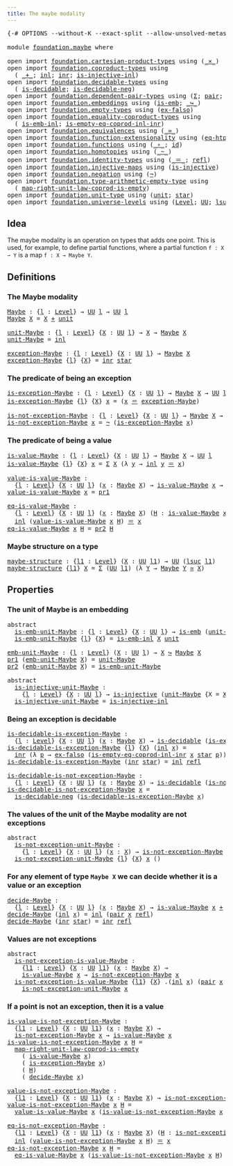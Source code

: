 ```yaml
---
title: The maybe modality
---
```


<pre class="Agda"><a id="44" class="Symbol">{-#</a> <a id="48" class="Keyword">OPTIONS</a> <a id="56" class="Pragma">--without-K</a> <a id="68" class="Pragma">--exact-split</a> <a id="82" class="Pragma">--allow-unsolved-metas</a> <a id="105" class="Symbol">#-}</a>

<a id="110" class="Keyword">module</a> <a id="117" href="foundation.maybe.html" class="Module">foundation.maybe</a> <a id="134" class="Keyword">where</a>

<a id="141" class="Keyword">open</a> <a id="146" class="Keyword">import</a> <a id="153" href="foundation.cartesian-product-types.html" class="Module">foundation.cartesian-product-types</a> <a id="188" class="Keyword">using</a> <a id="194" class="Symbol">(</a><a id="195" href="foundation-core.cartesian-product-types.html#590" class="Function Operator">_×_</a><a id="198" class="Symbol">)</a>
<a id="200" class="Keyword">open</a> <a id="205" class="Keyword">import</a> <a id="212" href="foundation.coproduct-types.html" class="Module">foundation.coproduct-types</a> <a id="239" class="Keyword">using</a>
  <a id="247" class="Symbol">(</a> <a id="249" href="foundation.coproduct-types.html#1182" class="Datatype Operator">_+_</a><a id="252" class="Symbol">;</a> <a id="254" href="foundation.coproduct-types.html#1250" class="InductiveConstructor">inl</a><a id="257" class="Symbol">;</a> <a id="259" href="foundation.coproduct-types.html#1268" class="InductiveConstructor">inr</a><a id="262" class="Symbol">;</a> <a id="264" href="foundation.coproduct-types.html#2376" class="Function">is-injective-inl</a><a id="280" class="Symbol">)</a>
<a id="282" class="Keyword">open</a> <a id="287" class="Keyword">import</a> <a id="294" href="foundation.decidable-types.html" class="Module">foundation.decidable-types</a> <a id="321" class="Keyword">using</a>
  <a id="329" class="Symbol">(</a> <a id="331" href="foundation.decidable-types.html#1915" class="Function">is-decidable</a><a id="343" class="Symbol">;</a> <a id="345" href="foundation.decidable-types.html#4731" class="Function">is-decidable-neg</a><a id="361" class="Symbol">)</a>
<a id="363" class="Keyword">open</a> <a id="368" class="Keyword">import</a> <a id="375" href="foundation.dependent-pair-types.html" class="Module">foundation.dependent-pair-types</a> <a id="407" class="Keyword">using</a> <a id="413" class="Symbol">(</a><a id="414" href="foundation-core.dependent-pair-types.html#515" class="Record">Σ</a><a id="415" class="Symbol">;</a> <a id="417" href="foundation-core.dependent-pair-types.html#588" class="InductiveConstructor">pair</a><a id="421" class="Symbol">;</a> <a id="423" href="foundation-core.dependent-pair-types.html#605" class="Field">pr1</a><a id="426" class="Symbol">;</a> <a id="428" href="foundation-core.dependent-pair-types.html#617" class="Field">pr2</a><a id="431" class="Symbol">)</a>
<a id="433" class="Keyword">open</a> <a id="438" class="Keyword">import</a> <a id="445" href="foundation.embeddings.html" class="Module">foundation.embeddings</a> <a id="467" class="Keyword">using</a> <a id="473" class="Symbol">(</a><a id="474" href="foundation-core.embeddings.html#992" class="Function">is-emb</a><a id="480" class="Symbol">;</a> <a id="482" href="foundation-core.embeddings.html#1074" class="Function Operator">_↪_</a><a id="485" class="Symbol">)</a>
<a id="487" class="Keyword">open</a> <a id="492" class="Keyword">import</a> <a id="499" href="foundation.empty-types.html" class="Module">foundation.empty-types</a> <a id="522" class="Keyword">using</a> <a id="528" class="Symbol">(</a><a id="529" href="foundation-core.empty-types.html#1160" class="Function">ex-falso</a><a id="537" class="Symbol">)</a>
<a id="539" class="Keyword">open</a> <a id="544" class="Keyword">import</a> <a id="551" href="foundation.equality-coproduct-types.html" class="Module">foundation.equality-coproduct-types</a> <a id="587" class="Keyword">using</a>
  <a id="595" class="Symbol">(</a> <a id="597" href="foundation.equality-coproduct-types.html#8367" class="Function">is-emb-inl</a><a id="607" class="Symbol">;</a> <a id="609" href="foundation.equality-coproduct-types.html#5941" class="Function">is-empty-eq-coprod-inl-inr</a><a id="635" class="Symbol">)</a>
<a id="637" class="Keyword">open</a> <a id="642" class="Keyword">import</a> <a id="649" href="foundation.equivalences.html" class="Module">foundation.equivalences</a> <a id="673" class="Keyword">using</a> <a id="679" class="Symbol">(</a><a id="680" href="foundation-core.equivalences.html#1621" class="Function Operator">_≃_</a><a id="683" class="Symbol">)</a>
<a id="685" class="Keyword">open</a> <a id="690" class="Keyword">import</a> <a id="697" href="foundation.function-extensionality.html" class="Module">foundation.function-extensionality</a> <a id="732" class="Keyword">using</a> <a id="738" class="Symbol">(</a><a id="739" href="foundation-core.function-extensionality.html#1463" class="Function">eq-htpy</a><a id="746" class="Symbol">)</a>
<a id="748" class="Keyword">open</a> <a id="753" class="Keyword">import</a> <a id="760" href="foundation.functions.html" class="Module">foundation.functions</a> <a id="781" class="Keyword">using</a> <a id="787" class="Symbol">(</a><a id="788" href="foundation-core.functions.html#420" class="Function Operator">_∘_</a><a id="791" class="Symbol">;</a> <a id="793" href="foundation-core.functions.html#322" class="Function">id</a><a id="795" class="Symbol">)</a>
<a id="797" class="Keyword">open</a> <a id="802" class="Keyword">import</a> <a id="809" href="foundation.homotopies.html" class="Module">foundation.homotopies</a> <a id="831" class="Keyword">using</a> <a id="837" class="Symbol">(</a><a id="838" href="foundation-core.homotopies.html#627" class="Function Operator">_~_</a><a id="841" class="Symbol">)</a>
<a id="843" class="Keyword">open</a> <a id="848" class="Keyword">import</a> <a id="855" href="foundation.identity-types.html" class="Module">foundation.identity-types</a> <a id="881" class="Keyword">using</a> <a id="887" class="Symbol">(</a><a id="888" href="foundation-core.identity-types.html#1865" class="Function Operator">_＝_</a><a id="891" class="Symbol">;</a> <a id="893" href="foundation-core.identity-types.html#1820" class="InductiveConstructor">refl</a><a id="897" class="Symbol">)</a>
<a id="899" class="Keyword">open</a> <a id="904" class="Keyword">import</a> <a id="911" href="foundation.injective-maps.html" class="Module">foundation.injective-maps</a> <a id="937" class="Keyword">using</a> <a id="943" class="Symbol">(</a><a id="944" href="foundation.injective-maps.html#1309" class="Function">is-injective</a><a id="956" class="Symbol">)</a>
<a id="958" class="Keyword">open</a> <a id="963" class="Keyword">import</a> <a id="970" href="foundation.negation.html" class="Module">foundation.negation</a> <a id="990" class="Keyword">using</a> <a id="996" class="Symbol">(</a><a id="997" href="foundation-core.negation.html#465" class="Function">¬</a><a id="998" class="Symbol">)</a>
<a id="1000" class="Keyword">open</a> <a id="1005" class="Keyword">import</a> <a id="1012" href="foundation.type-arithmetic-empty-type.html" class="Module">foundation.type-arithmetic-empty-type</a> <a id="1050" class="Keyword">using</a>
  <a id="1058" class="Symbol">(</a> <a id="1060" href="foundation.type-arithmetic-empty-type.html#7661" class="Function">map-right-unit-law-coprod-is-empty</a><a id="1094" class="Symbol">)</a>
<a id="1096" class="Keyword">open</a> <a id="1101" class="Keyword">import</a> <a id="1108" href="foundation.unit-type.html" class="Module">foundation.unit-type</a> <a id="1129" class="Keyword">using</a> <a id="1135" class="Symbol">(</a><a id="1136" href="foundation.unit-type.html#1084" class="Datatype">unit</a><a id="1140" class="Symbol">;</a> <a id="1142" href="foundation.unit-type.html#1108" class="InductiveConstructor">star</a><a id="1146" class="Symbol">)</a>
<a id="1148" class="Keyword">open</a> <a id="1153" class="Keyword">import</a> <a id="1160" href="foundation.universe-levels.html" class="Module">foundation.universe-levels</a> <a id="1187" class="Keyword">using</a> <a id="1193" class="Symbol">(</a><a id="1194" href="Agda.Primitive.html#597" class="Postulate">Level</a><a id="1199" class="Symbol">;</a> <a id="1201" href="foundation-core.universe-levels.html#235" class="Primitive">UU</a><a id="1203" class="Symbol">;</a> <a id="1205" href="Agda.Primitive.html#780" class="Primitive">lsuc</a><a id="1209" class="Symbol">)</a>
</pre>
## Idea

The maybe modality is an operation on types that adds one point. This is used, for example, to define partial functions, where a partial function `f : X ⇀ Y` is a map `f : X → Maybe Y`.

## Definitions

### The Maybe modality

<pre class="Agda"><a id="Maybe"></a><a id="1460" href="foundation.maybe.html#1460" class="Function">Maybe</a> <a id="1466" class="Symbol">:</a> <a id="1468" class="Symbol">{</a><a id="1469" href="foundation.maybe.html#1469" class="Bound">l</a> <a id="1471" class="Symbol">:</a> <a id="1473" href="Agda.Primitive.html#597" class="Postulate">Level</a><a id="1478" class="Symbol">}</a> <a id="1480" class="Symbol">→</a> <a id="1482" href="foundation-core.universe-levels.html#235" class="Primitive">UU</a> <a id="1485" href="foundation.maybe.html#1469" class="Bound">l</a> <a id="1487" class="Symbol">→</a> <a id="1489" href="foundation-core.universe-levels.html#235" class="Primitive">UU</a> <a id="1492" href="foundation.maybe.html#1469" class="Bound">l</a>
<a id="1494" href="foundation.maybe.html#1460" class="Function">Maybe</a> <a id="1500" href="foundation.maybe.html#1500" class="Bound">X</a> <a id="1502" class="Symbol">=</a> <a id="1504" href="foundation.maybe.html#1500" class="Bound">X</a> <a id="1506" href="foundation.coproduct-types.html#1182" class="Datatype Operator">+</a> <a id="1508" href="foundation.unit-type.html#1084" class="Datatype">unit</a>

<a id="unit-Maybe"></a><a id="1514" href="foundation.maybe.html#1514" class="Function">unit-Maybe</a> <a id="1525" class="Symbol">:</a> <a id="1527" class="Symbol">{</a><a id="1528" href="foundation.maybe.html#1528" class="Bound">l</a> <a id="1530" class="Symbol">:</a> <a id="1532" href="Agda.Primitive.html#597" class="Postulate">Level</a><a id="1537" class="Symbol">}</a> <a id="1539" class="Symbol">{</a><a id="1540" href="foundation.maybe.html#1540" class="Bound">X</a> <a id="1542" class="Symbol">:</a> <a id="1544" href="foundation-core.universe-levels.html#235" class="Primitive">UU</a> <a id="1547" href="foundation.maybe.html#1528" class="Bound">l</a><a id="1548" class="Symbol">}</a> <a id="1550" class="Symbol">→</a> <a id="1552" href="foundation.maybe.html#1540" class="Bound">X</a> <a id="1554" class="Symbol">→</a> <a id="1556" href="foundation.maybe.html#1460" class="Function">Maybe</a> <a id="1562" href="foundation.maybe.html#1540" class="Bound">X</a>
<a id="1564" href="foundation.maybe.html#1514" class="Function">unit-Maybe</a> <a id="1575" class="Symbol">=</a> <a id="1577" href="foundation.coproduct-types.html#1250" class="InductiveConstructor">inl</a>

<a id="exception-Maybe"></a><a id="1582" href="foundation.maybe.html#1582" class="Function">exception-Maybe</a> <a id="1598" class="Symbol">:</a> <a id="1600" class="Symbol">{</a><a id="1601" href="foundation.maybe.html#1601" class="Bound">l</a> <a id="1603" class="Symbol">:</a> <a id="1605" href="Agda.Primitive.html#597" class="Postulate">Level</a><a id="1610" class="Symbol">}</a> <a id="1612" class="Symbol">{</a><a id="1613" href="foundation.maybe.html#1613" class="Bound">X</a> <a id="1615" class="Symbol">:</a> <a id="1617" href="foundation-core.universe-levels.html#235" class="Primitive">UU</a> <a id="1620" href="foundation.maybe.html#1601" class="Bound">l</a><a id="1621" class="Symbol">}</a> <a id="1623" class="Symbol">→</a> <a id="1625" href="foundation.maybe.html#1460" class="Function">Maybe</a> <a id="1631" href="foundation.maybe.html#1613" class="Bound">X</a>
<a id="1633" href="foundation.maybe.html#1582" class="Function">exception-Maybe</a> <a id="1649" class="Symbol">{</a><a id="1650" href="foundation.maybe.html#1650" class="Bound">l</a><a id="1651" class="Symbol">}</a> <a id="1653" class="Symbol">{</a><a id="1654" href="foundation.maybe.html#1654" class="Bound">X</a><a id="1655" class="Symbol">}</a> <a id="1657" class="Symbol">=</a> <a id="1659" href="foundation.coproduct-types.html#1268" class="InductiveConstructor">inr</a> <a id="1663" href="foundation.unit-type.html#1108" class="InductiveConstructor">star</a>
</pre>
### The predicate of being an exception

<pre class="Agda"><a id="is-exception-Maybe"></a><a id="1722" href="foundation.maybe.html#1722" class="Function">is-exception-Maybe</a> <a id="1741" class="Symbol">:</a> <a id="1743" class="Symbol">{</a><a id="1744" href="foundation.maybe.html#1744" class="Bound">l</a> <a id="1746" class="Symbol">:</a> <a id="1748" href="Agda.Primitive.html#597" class="Postulate">Level</a><a id="1753" class="Symbol">}</a> <a id="1755" class="Symbol">{</a><a id="1756" href="foundation.maybe.html#1756" class="Bound">X</a> <a id="1758" class="Symbol">:</a> <a id="1760" href="foundation-core.universe-levels.html#235" class="Primitive">UU</a> <a id="1763" href="foundation.maybe.html#1744" class="Bound">l</a><a id="1764" class="Symbol">}</a> <a id="1766" class="Symbol">→</a> <a id="1768" href="foundation.maybe.html#1460" class="Function">Maybe</a> <a id="1774" href="foundation.maybe.html#1756" class="Bound">X</a> <a id="1776" class="Symbol">→</a> <a id="1778" href="foundation-core.universe-levels.html#235" class="Primitive">UU</a> <a id="1781" href="foundation.maybe.html#1744" class="Bound">l</a>
<a id="1783" href="foundation.maybe.html#1722" class="Function">is-exception-Maybe</a> <a id="1802" class="Symbol">{</a><a id="1803" href="foundation.maybe.html#1803" class="Bound">l</a><a id="1804" class="Symbol">}</a> <a id="1806" class="Symbol">{</a><a id="1807" href="foundation.maybe.html#1807" class="Bound">X</a><a id="1808" class="Symbol">}</a> <a id="1810" href="foundation.maybe.html#1810" class="Bound">x</a> <a id="1812" class="Symbol">=</a> <a id="1814" class="Symbol">(</a><a id="1815" href="foundation.maybe.html#1810" class="Bound">x</a> <a id="1817" href="foundation-core.identity-types.html#1865" class="Function Operator">＝</a> <a id="1819" href="foundation.maybe.html#1582" class="Function">exception-Maybe</a><a id="1834" class="Symbol">)</a>

<a id="is-not-exception-Maybe"></a><a id="1837" href="foundation.maybe.html#1837" class="Function">is-not-exception-Maybe</a> <a id="1860" class="Symbol">:</a> <a id="1862" class="Symbol">{</a><a id="1863" href="foundation.maybe.html#1863" class="Bound">l</a> <a id="1865" class="Symbol">:</a> <a id="1867" href="Agda.Primitive.html#597" class="Postulate">Level</a><a id="1872" class="Symbol">}</a> <a id="1874" class="Symbol">{</a><a id="1875" href="foundation.maybe.html#1875" class="Bound">X</a> <a id="1877" class="Symbol">:</a> <a id="1879" href="foundation-core.universe-levels.html#235" class="Primitive">UU</a> <a id="1882" href="foundation.maybe.html#1863" class="Bound">l</a><a id="1883" class="Symbol">}</a> <a id="1885" class="Symbol">→</a> <a id="1887" href="foundation.maybe.html#1460" class="Function">Maybe</a> <a id="1893" href="foundation.maybe.html#1875" class="Bound">X</a> <a id="1895" class="Symbol">→</a> <a id="1897" href="foundation-core.universe-levels.html#235" class="Primitive">UU</a> <a id="1900" href="foundation.maybe.html#1863" class="Bound">l</a>
<a id="1902" href="foundation.maybe.html#1837" class="Function">is-not-exception-Maybe</a> <a id="1925" href="foundation.maybe.html#1925" class="Bound">x</a> <a id="1927" class="Symbol">=</a> <a id="1929" href="foundation-core.negation.html#465" class="Function">¬</a> <a id="1931" class="Symbol">(</a><a id="1932" href="foundation.maybe.html#1722" class="Function">is-exception-Maybe</a> <a id="1951" href="foundation.maybe.html#1925" class="Bound">x</a><a id="1952" class="Symbol">)</a>
</pre>
### The predicate of being a value

<pre class="Agda"><a id="is-value-Maybe"></a><a id="2003" href="foundation.maybe.html#2003" class="Function">is-value-Maybe</a> <a id="2018" class="Symbol">:</a> <a id="2020" class="Symbol">{</a><a id="2021" href="foundation.maybe.html#2021" class="Bound">l</a> <a id="2023" class="Symbol">:</a> <a id="2025" href="Agda.Primitive.html#597" class="Postulate">Level</a><a id="2030" class="Symbol">}</a> <a id="2032" class="Symbol">{</a><a id="2033" href="foundation.maybe.html#2033" class="Bound">X</a> <a id="2035" class="Symbol">:</a> <a id="2037" href="foundation-core.universe-levels.html#235" class="Primitive">UU</a> <a id="2040" href="foundation.maybe.html#2021" class="Bound">l</a><a id="2041" class="Symbol">}</a> <a id="2043" class="Symbol">→</a> <a id="2045" href="foundation.maybe.html#1460" class="Function">Maybe</a> <a id="2051" href="foundation.maybe.html#2033" class="Bound">X</a> <a id="2053" class="Symbol">→</a> <a id="2055" href="foundation-core.universe-levels.html#235" class="Primitive">UU</a> <a id="2058" href="foundation.maybe.html#2021" class="Bound">l</a>
<a id="2060" href="foundation.maybe.html#2003" class="Function">is-value-Maybe</a> <a id="2075" class="Symbol">{</a><a id="2076" href="foundation.maybe.html#2076" class="Bound">l</a><a id="2077" class="Symbol">}</a> <a id="2079" class="Symbol">{</a><a id="2080" href="foundation.maybe.html#2080" class="Bound">X</a><a id="2081" class="Symbol">}</a> <a id="2083" href="foundation.maybe.html#2083" class="Bound">x</a> <a id="2085" class="Symbol">=</a> <a id="2087" href="foundation-core.dependent-pair-types.html#515" class="Record">Σ</a> <a id="2089" href="foundation.maybe.html#2080" class="Bound">X</a> <a id="2091" class="Symbol">(λ</a> <a id="2094" href="foundation.maybe.html#2094" class="Bound">y</a> <a id="2096" class="Symbol">→</a> <a id="2098" href="foundation.coproduct-types.html#1250" class="InductiveConstructor">inl</a> <a id="2102" href="foundation.maybe.html#2094" class="Bound">y</a> <a id="2104" href="foundation-core.identity-types.html#1865" class="Function Operator">＝</a> <a id="2106" href="foundation.maybe.html#2083" class="Bound">x</a><a id="2107" class="Symbol">)</a>

<a id="value-is-value-Maybe"></a><a id="2110" href="foundation.maybe.html#2110" class="Function">value-is-value-Maybe</a> <a id="2131" class="Symbol">:</a>
  <a id="2135" class="Symbol">{</a><a id="2136" href="foundation.maybe.html#2136" class="Bound">l</a> <a id="2138" class="Symbol">:</a> <a id="2140" href="Agda.Primitive.html#597" class="Postulate">Level</a><a id="2145" class="Symbol">}</a> <a id="2147" class="Symbol">{</a><a id="2148" href="foundation.maybe.html#2148" class="Bound">X</a> <a id="2150" class="Symbol">:</a> <a id="2152" href="foundation-core.universe-levels.html#235" class="Primitive">UU</a> <a id="2155" href="foundation.maybe.html#2136" class="Bound">l</a><a id="2156" class="Symbol">}</a> <a id="2158" class="Symbol">(</a><a id="2159" href="foundation.maybe.html#2159" class="Bound">x</a> <a id="2161" class="Symbol">:</a> <a id="2163" href="foundation.maybe.html#1460" class="Function">Maybe</a> <a id="2169" href="foundation.maybe.html#2148" class="Bound">X</a><a id="2170" class="Symbol">)</a> <a id="2172" class="Symbol">→</a> <a id="2174" href="foundation.maybe.html#2003" class="Function">is-value-Maybe</a> <a id="2189" href="foundation.maybe.html#2159" class="Bound">x</a> <a id="2191" class="Symbol">→</a> <a id="2193" href="foundation.maybe.html#2148" class="Bound">X</a>
<a id="2195" href="foundation.maybe.html#2110" class="Function">value-is-value-Maybe</a> <a id="2216" href="foundation.maybe.html#2216" class="Bound">x</a> <a id="2218" class="Symbol">=</a> <a id="2220" href="foundation-core.dependent-pair-types.html#605" class="Field">pr1</a>

<a id="eq-is-value-Maybe"></a><a id="2225" href="foundation.maybe.html#2225" class="Function">eq-is-value-Maybe</a> <a id="2243" class="Symbol">:</a>
  <a id="2247" class="Symbol">{</a><a id="2248" href="foundation.maybe.html#2248" class="Bound">l</a> <a id="2250" class="Symbol">:</a> <a id="2252" href="Agda.Primitive.html#597" class="Postulate">Level</a><a id="2257" class="Symbol">}</a> <a id="2259" class="Symbol">{</a><a id="2260" href="foundation.maybe.html#2260" class="Bound">X</a> <a id="2262" class="Symbol">:</a> <a id="2264" href="foundation-core.universe-levels.html#235" class="Primitive">UU</a> <a id="2267" href="foundation.maybe.html#2248" class="Bound">l</a><a id="2268" class="Symbol">}</a> <a id="2270" class="Symbol">(</a><a id="2271" href="foundation.maybe.html#2271" class="Bound">x</a> <a id="2273" class="Symbol">:</a> <a id="2275" href="foundation.maybe.html#1460" class="Function">Maybe</a> <a id="2281" href="foundation.maybe.html#2260" class="Bound">X</a><a id="2282" class="Symbol">)</a> <a id="2284" class="Symbol">(</a><a id="2285" href="foundation.maybe.html#2285" class="Bound">H</a> <a id="2287" class="Symbol">:</a> <a id="2289" href="foundation.maybe.html#2003" class="Function">is-value-Maybe</a> <a id="2304" href="foundation.maybe.html#2271" class="Bound">x</a><a id="2305" class="Symbol">)</a> <a id="2307" class="Symbol">→</a>
  <a id="2311" href="foundation.coproduct-types.html#1250" class="InductiveConstructor">inl</a> <a id="2315" class="Symbol">(</a><a id="2316" href="foundation.maybe.html#2110" class="Function">value-is-value-Maybe</a> <a id="2337" href="foundation.maybe.html#2271" class="Bound">x</a> <a id="2339" href="foundation.maybe.html#2285" class="Bound">H</a><a id="2340" class="Symbol">)</a> <a id="2342" href="foundation-core.identity-types.html#1865" class="Function Operator">＝</a> <a id="2344" href="foundation.maybe.html#2271" class="Bound">x</a>
<a id="2346" href="foundation.maybe.html#2225" class="Function">eq-is-value-Maybe</a> <a id="2364" href="foundation.maybe.html#2364" class="Bound">x</a> <a id="2366" href="foundation.maybe.html#2366" class="Bound">H</a> <a id="2368" class="Symbol">=</a> <a id="2370" href="foundation-core.dependent-pair-types.html#617" class="Field">pr2</a> <a id="2374" href="foundation.maybe.html#2366" class="Bound">H</a>
</pre>
### Maybe structure on a type

<pre class="Agda"><a id="maybe-structure"></a><a id="2420" href="foundation.maybe.html#2420" class="Function">maybe-structure</a> <a id="2436" class="Symbol">:</a> <a id="2438" class="Symbol">{</a><a id="2439" href="foundation.maybe.html#2439" class="Bound">l1</a> <a id="2442" class="Symbol">:</a> <a id="2444" href="Agda.Primitive.html#597" class="Postulate">Level</a><a id="2449" class="Symbol">}</a> <a id="2451" class="Symbol">(</a><a id="2452" href="foundation.maybe.html#2452" class="Bound">X</a> <a id="2454" class="Symbol">:</a> <a id="2456" href="foundation-core.universe-levels.html#235" class="Primitive">UU</a> <a id="2459" href="foundation.maybe.html#2439" class="Bound">l1</a><a id="2461" class="Symbol">)</a> <a id="2463" class="Symbol">→</a> <a id="2465" href="foundation-core.universe-levels.html#235" class="Primitive">UU</a> <a id="2468" class="Symbol">(</a><a id="2469" href="Agda.Primitive.html#780" class="Primitive">lsuc</a> <a id="2474" href="foundation.maybe.html#2439" class="Bound">l1</a><a id="2476" class="Symbol">)</a>
<a id="2478" href="foundation.maybe.html#2420" class="Function">maybe-structure</a> <a id="2494" class="Symbol">{</a><a id="2495" href="foundation.maybe.html#2495" class="Bound">l1</a><a id="2497" class="Symbol">}</a> <a id="2499" href="foundation.maybe.html#2499" class="Bound">X</a> <a id="2501" class="Symbol">=</a> <a id="2503" href="foundation-core.dependent-pair-types.html#515" class="Record">Σ</a> <a id="2505" class="Symbol">(</a><a id="2506" href="foundation-core.universe-levels.html#235" class="Primitive">UU</a> <a id="2509" href="foundation.maybe.html#2495" class="Bound">l1</a><a id="2511" class="Symbol">)</a> <a id="2513" class="Symbol">(λ</a> <a id="2516" href="foundation.maybe.html#2516" class="Bound">Y</a> <a id="2518" class="Symbol">→</a> <a id="2520" href="foundation.maybe.html#1460" class="Function">Maybe</a> <a id="2526" href="foundation.maybe.html#2516" class="Bound">Y</a> <a id="2528" href="foundation-core.equivalences.html#1621" class="Function Operator">≃</a> <a id="2530" href="foundation.maybe.html#2499" class="Bound">X</a><a id="2531" class="Symbol">)</a>
</pre>
## Properties

### The unit of Maybe is an embedding

<pre class="Agda"><a id="2600" class="Keyword">abstract</a>
  <a id="is-emb-unit-Maybe"></a><a id="2611" href="foundation.maybe.html#2611" class="Function">is-emb-unit-Maybe</a> <a id="2629" class="Symbol">:</a> <a id="2631" class="Symbol">{</a><a id="2632" href="foundation.maybe.html#2632" class="Bound">l</a> <a id="2634" class="Symbol">:</a> <a id="2636" href="Agda.Primitive.html#597" class="Postulate">Level</a><a id="2641" class="Symbol">}</a> <a id="2643" class="Symbol">{</a><a id="2644" href="foundation.maybe.html#2644" class="Bound">X</a> <a id="2646" class="Symbol">:</a> <a id="2648" href="foundation-core.universe-levels.html#235" class="Primitive">UU</a> <a id="2651" href="foundation.maybe.html#2632" class="Bound">l</a><a id="2652" class="Symbol">}</a> <a id="2654" class="Symbol">→</a> <a id="2656" href="foundation-core.embeddings.html#992" class="Function">is-emb</a> <a id="2663" class="Symbol">(</a><a id="2664" href="foundation.maybe.html#1514" class="Function">unit-Maybe</a> <a id="2675" class="Symbol">{</a><a id="2676" class="Argument">X</a> <a id="2678" class="Symbol">=</a> <a id="2680" href="foundation.maybe.html#2644" class="Bound">X</a><a id="2681" class="Symbol">})</a>
  <a id="2686" href="foundation.maybe.html#2611" class="Function">is-emb-unit-Maybe</a> <a id="2704" class="Symbol">{</a><a id="2705" href="foundation.maybe.html#2705" class="Bound">l</a><a id="2706" class="Symbol">}</a> <a id="2708" class="Symbol">{</a><a id="2709" href="foundation.maybe.html#2709" class="Bound">X</a><a id="2710" class="Symbol">}</a> <a id="2712" class="Symbol">=</a> <a id="2714" href="foundation.equality-coproduct-types.html#8367" class="Function">is-emb-inl</a> <a id="2725" href="foundation.maybe.html#2709" class="Bound">X</a> <a id="2727" href="foundation.unit-type.html#1084" class="Datatype">unit</a>

<a id="emb-unit-Maybe"></a><a id="2733" href="foundation.maybe.html#2733" class="Function">emb-unit-Maybe</a> <a id="2748" class="Symbol">:</a> <a id="2750" class="Symbol">{</a><a id="2751" href="foundation.maybe.html#2751" class="Bound">l</a> <a id="2753" class="Symbol">:</a> <a id="2755" href="Agda.Primitive.html#597" class="Postulate">Level</a><a id="2760" class="Symbol">}</a> <a id="2762" class="Symbol">(</a><a id="2763" href="foundation.maybe.html#2763" class="Bound">X</a> <a id="2765" class="Symbol">:</a> <a id="2767" href="foundation-core.universe-levels.html#235" class="Primitive">UU</a> <a id="2770" href="foundation.maybe.html#2751" class="Bound">l</a><a id="2771" class="Symbol">)</a> <a id="2773" class="Symbol">→</a> <a id="2775" href="foundation.maybe.html#2763" class="Bound">X</a> <a id="2777" href="foundation-core.embeddings.html#1074" class="Function Operator">↪</a> <a id="2779" href="foundation.maybe.html#1460" class="Function">Maybe</a> <a id="2785" href="foundation.maybe.html#2763" class="Bound">X</a>
<a id="2787" href="foundation-core.dependent-pair-types.html#605" class="Field">pr1</a> <a id="2791" class="Symbol">(</a><a id="2792" href="foundation.maybe.html#2733" class="Function">emb-unit-Maybe</a> <a id="2807" href="foundation.maybe.html#2807" class="Bound">X</a><a id="2808" class="Symbol">)</a> <a id="2810" class="Symbol">=</a> <a id="2812" href="foundation.maybe.html#1514" class="Function">unit-Maybe</a>
<a id="2823" href="foundation-core.dependent-pair-types.html#617" class="Field">pr2</a> <a id="2827" class="Symbol">(</a><a id="2828" href="foundation.maybe.html#2733" class="Function">emb-unit-Maybe</a> <a id="2843" href="foundation.maybe.html#2843" class="Bound">X</a><a id="2844" class="Symbol">)</a> <a id="2846" class="Symbol">=</a> <a id="2848" href="foundation.maybe.html#2611" class="Function">is-emb-unit-Maybe</a>

<a id="2867" class="Keyword">abstract</a>
  <a id="is-injective-unit-Maybe"></a><a id="2878" href="foundation.maybe.html#2878" class="Function">is-injective-unit-Maybe</a> <a id="2902" class="Symbol">:</a>
    <a id="2908" class="Symbol">{</a><a id="2909" href="foundation.maybe.html#2909" class="Bound">l</a> <a id="2911" class="Symbol">:</a> <a id="2913" href="Agda.Primitive.html#597" class="Postulate">Level</a><a id="2918" class="Symbol">}</a> <a id="2920" class="Symbol">{</a><a id="2921" href="foundation.maybe.html#2921" class="Bound">X</a> <a id="2923" class="Symbol">:</a> <a id="2925" href="foundation-core.universe-levels.html#235" class="Primitive">UU</a> <a id="2928" href="foundation.maybe.html#2909" class="Bound">l</a><a id="2929" class="Symbol">}</a> <a id="2931" class="Symbol">→</a> <a id="2933" href="foundation.injective-maps.html#1309" class="Function">is-injective</a> <a id="2946" class="Symbol">(</a><a id="2947" href="foundation.maybe.html#1514" class="Function">unit-Maybe</a> <a id="2958" class="Symbol">{</a><a id="2959" class="Argument">X</a> <a id="2961" class="Symbol">=</a> <a id="2963" href="foundation.maybe.html#2921" class="Bound">X</a><a id="2964" class="Symbol">})</a>
  <a id="2969" href="foundation.maybe.html#2878" class="Function">is-injective-unit-Maybe</a> <a id="2993" class="Symbol">=</a> <a id="2995" href="foundation.coproduct-types.html#2376" class="Function">is-injective-inl</a>
</pre>
### Being an exception is decidable

<pre class="Agda"><a id="is-decidable-is-exception-Maybe"></a><a id="3062" href="foundation.maybe.html#3062" class="Function">is-decidable-is-exception-Maybe</a> <a id="3094" class="Symbol">:</a>
  <a id="3098" class="Symbol">{</a><a id="3099" href="foundation.maybe.html#3099" class="Bound">l</a> <a id="3101" class="Symbol">:</a> <a id="3103" href="Agda.Primitive.html#597" class="Postulate">Level</a><a id="3108" class="Symbol">}</a> <a id="3110" class="Symbol">{</a><a id="3111" href="foundation.maybe.html#3111" class="Bound">X</a> <a id="3113" class="Symbol">:</a> <a id="3115" href="foundation-core.universe-levels.html#235" class="Primitive">UU</a> <a id="3118" href="foundation.maybe.html#3099" class="Bound">l</a><a id="3119" class="Symbol">}</a> <a id="3121" class="Symbol">(</a><a id="3122" href="foundation.maybe.html#3122" class="Bound">x</a> <a id="3124" class="Symbol">:</a> <a id="3126" href="foundation.maybe.html#1460" class="Function">Maybe</a> <a id="3132" href="foundation.maybe.html#3111" class="Bound">X</a><a id="3133" class="Symbol">)</a> <a id="3135" class="Symbol">→</a> <a id="3137" href="foundation.decidable-types.html#1915" class="Function">is-decidable</a> <a id="3150" class="Symbol">(</a><a id="3151" href="foundation.maybe.html#1722" class="Function">is-exception-Maybe</a> <a id="3170" href="foundation.maybe.html#3122" class="Bound">x</a><a id="3171" class="Symbol">)</a>
<a id="3173" href="foundation.maybe.html#3062" class="Function">is-decidable-is-exception-Maybe</a> <a id="3205" class="Symbol">{</a><a id="3206" href="foundation.maybe.html#3206" class="Bound">l</a><a id="3207" class="Symbol">}</a> <a id="3209" class="Symbol">{</a><a id="3210" href="foundation.maybe.html#3210" class="Bound">X</a><a id="3211" class="Symbol">}</a> <a id="3213" class="Symbol">(</a><a id="3214" href="foundation.coproduct-types.html#1250" class="InductiveConstructor">inl</a> <a id="3218" href="foundation.maybe.html#3218" class="Bound">x</a><a id="3219" class="Symbol">)</a> <a id="3221" class="Symbol">=</a>
  <a id="3225" href="foundation.coproduct-types.html#1268" class="InductiveConstructor">inr</a> <a id="3229" class="Symbol">(λ</a> <a id="3232" href="foundation.maybe.html#3232" class="Bound">p</a> <a id="3234" class="Symbol">→</a> <a id="3236" href="foundation-core.empty-types.html#1160" class="Function">ex-falso</a> <a id="3245" class="Symbol">(</a><a id="3246" href="foundation.equality-coproduct-types.html#5941" class="Function">is-empty-eq-coprod-inl-inr</a> <a id="3273" href="foundation.maybe.html#3218" class="Bound">x</a> <a id="3275" href="foundation.unit-type.html#1108" class="InductiveConstructor">star</a> <a id="3280" href="foundation.maybe.html#3232" class="Bound">p</a><a id="3281" class="Symbol">))</a>
<a id="3284" href="foundation.maybe.html#3062" class="Function">is-decidable-is-exception-Maybe</a> <a id="3316" class="Symbol">(</a><a id="3317" href="foundation.coproduct-types.html#1268" class="InductiveConstructor">inr</a> <a id="3321" href="foundation.unit-type.html#1108" class="InductiveConstructor">star</a><a id="3325" class="Symbol">)</a> <a id="3327" class="Symbol">=</a> <a id="3329" href="foundation.coproduct-types.html#1250" class="InductiveConstructor">inl</a> <a id="3333" href="foundation-core.identity-types.html#1820" class="InductiveConstructor">refl</a>

<a id="is-decidable-is-not-exception-Maybe"></a><a id="3339" href="foundation.maybe.html#3339" class="Function">is-decidable-is-not-exception-Maybe</a> <a id="3375" class="Symbol">:</a>
  <a id="3379" class="Symbol">{</a><a id="3380" href="foundation.maybe.html#3380" class="Bound">l</a> <a id="3382" class="Symbol">:</a> <a id="3384" href="Agda.Primitive.html#597" class="Postulate">Level</a><a id="3389" class="Symbol">}</a> <a id="3391" class="Symbol">{</a><a id="3392" href="foundation.maybe.html#3392" class="Bound">X</a> <a id="3394" class="Symbol">:</a> <a id="3396" href="foundation-core.universe-levels.html#235" class="Primitive">UU</a> <a id="3399" href="foundation.maybe.html#3380" class="Bound">l</a><a id="3400" class="Symbol">}</a> <a id="3402" class="Symbol">(</a><a id="3403" href="foundation.maybe.html#3403" class="Bound">x</a> <a id="3405" class="Symbol">:</a> <a id="3407" href="foundation.maybe.html#1460" class="Function">Maybe</a> <a id="3413" href="foundation.maybe.html#3392" class="Bound">X</a><a id="3414" class="Symbol">)</a> <a id="3416" class="Symbol">→</a> <a id="3418" href="foundation.decidable-types.html#1915" class="Function">is-decidable</a> <a id="3431" class="Symbol">(</a><a id="3432" href="foundation.maybe.html#1837" class="Function">is-not-exception-Maybe</a> <a id="3455" href="foundation.maybe.html#3403" class="Bound">x</a><a id="3456" class="Symbol">)</a>
<a id="3458" href="foundation.maybe.html#3339" class="Function">is-decidable-is-not-exception-Maybe</a> <a id="3494" href="foundation.maybe.html#3494" class="Bound">x</a> <a id="3496" class="Symbol">=</a>
  <a id="3500" href="foundation.decidable-types.html#4731" class="Function">is-decidable-neg</a> <a id="3517" class="Symbol">(</a><a id="3518" href="foundation.maybe.html#3062" class="Function">is-decidable-is-exception-Maybe</a> <a id="3550" href="foundation.maybe.html#3494" class="Bound">x</a><a id="3551" class="Symbol">)</a>
</pre>
### The values of the unit of the Maybe modality are not exceptions

<pre class="Agda"><a id="3635" class="Keyword">abstract</a>
  <a id="is-not-exception-unit-Maybe"></a><a id="3646" href="foundation.maybe.html#3646" class="Function">is-not-exception-unit-Maybe</a> <a id="3674" class="Symbol">:</a>
    <a id="3680" class="Symbol">{</a><a id="3681" href="foundation.maybe.html#3681" class="Bound">l</a> <a id="3683" class="Symbol">:</a> <a id="3685" href="Agda.Primitive.html#597" class="Postulate">Level</a><a id="3690" class="Symbol">}</a> <a id="3692" class="Symbol">{</a><a id="3693" href="foundation.maybe.html#3693" class="Bound">X</a> <a id="3695" class="Symbol">:</a> <a id="3697" href="foundation-core.universe-levels.html#235" class="Primitive">UU</a> <a id="3700" href="foundation.maybe.html#3681" class="Bound">l</a><a id="3701" class="Symbol">}</a> <a id="3703" class="Symbol">(</a><a id="3704" href="foundation.maybe.html#3704" class="Bound">x</a> <a id="3706" class="Symbol">:</a> <a id="3708" href="foundation.maybe.html#3693" class="Bound">X</a><a id="3709" class="Symbol">)</a> <a id="3711" class="Symbol">→</a> <a id="3713" href="foundation.maybe.html#1837" class="Function">is-not-exception-Maybe</a> <a id="3736" class="Symbol">(</a><a id="3737" href="foundation.maybe.html#1514" class="Function">unit-Maybe</a> <a id="3748" href="foundation.maybe.html#3704" class="Bound">x</a><a id="3749" class="Symbol">)</a>
  <a id="3753" href="foundation.maybe.html#3646" class="Function">is-not-exception-unit-Maybe</a> <a id="3781" class="Symbol">{</a><a id="3782" href="foundation.maybe.html#3782" class="Bound">l</a><a id="3783" class="Symbol">}</a> <a id="3785" class="Symbol">{</a><a id="3786" href="foundation.maybe.html#3786" class="Bound">X</a><a id="3787" class="Symbol">}</a> <a id="3789" href="foundation.maybe.html#3789" class="Bound">x</a> <a id="3791" class="Symbol">()</a>
</pre>
### For any element of type `Maybe X` we can decide whether it is a value or an exception

<pre class="Agda"><a id="decide-Maybe"></a><a id="3898" href="foundation.maybe.html#3898" class="Function">decide-Maybe</a> <a id="3911" class="Symbol">:</a>
  <a id="3915" class="Symbol">{</a><a id="3916" href="foundation.maybe.html#3916" class="Bound">l</a> <a id="3918" class="Symbol">:</a> <a id="3920" href="Agda.Primitive.html#597" class="Postulate">Level</a><a id="3925" class="Symbol">}</a> <a id="3927" class="Symbol">{</a><a id="3928" href="foundation.maybe.html#3928" class="Bound">X</a> <a id="3930" class="Symbol">:</a> <a id="3932" href="foundation-core.universe-levels.html#235" class="Primitive">UU</a> <a id="3935" href="foundation.maybe.html#3916" class="Bound">l</a><a id="3936" class="Symbol">}</a> <a id="3938" class="Symbol">(</a><a id="3939" href="foundation.maybe.html#3939" class="Bound">x</a> <a id="3941" class="Symbol">:</a> <a id="3943" href="foundation.maybe.html#1460" class="Function">Maybe</a> <a id="3949" href="foundation.maybe.html#3928" class="Bound">X</a><a id="3950" class="Symbol">)</a> <a id="3952" class="Symbol">→</a> <a id="3954" href="foundation.maybe.html#2003" class="Function">is-value-Maybe</a> <a id="3969" href="foundation.maybe.html#3939" class="Bound">x</a> <a id="3971" href="foundation.coproduct-types.html#1182" class="Datatype Operator">+</a> <a id="3973" href="foundation.maybe.html#1722" class="Function">is-exception-Maybe</a> <a id="3992" href="foundation.maybe.html#3939" class="Bound">x</a>
<a id="3994" href="foundation.maybe.html#3898" class="Function">decide-Maybe</a> <a id="4007" class="Symbol">(</a><a id="4008" href="foundation.coproduct-types.html#1250" class="InductiveConstructor">inl</a> <a id="4012" href="foundation.maybe.html#4012" class="Bound">x</a><a id="4013" class="Symbol">)</a> <a id="4015" class="Symbol">=</a> <a id="4017" href="foundation.coproduct-types.html#1250" class="InductiveConstructor">inl</a> <a id="4021" class="Symbol">(</a><a id="4022" href="foundation-core.dependent-pair-types.html#588" class="InductiveConstructor">pair</a> <a id="4027" href="foundation.maybe.html#4012" class="Bound">x</a> <a id="4029" href="foundation-core.identity-types.html#1820" class="InductiveConstructor">refl</a><a id="4033" class="Symbol">)</a>
<a id="4035" href="foundation.maybe.html#3898" class="Function">decide-Maybe</a> <a id="4048" class="Symbol">(</a><a id="4049" href="foundation.coproduct-types.html#1268" class="InductiveConstructor">inr</a> <a id="4053" href="foundation.unit-type.html#1108" class="InductiveConstructor">star</a><a id="4057" class="Symbol">)</a> <a id="4059" class="Symbol">=</a> <a id="4061" href="foundation.coproduct-types.html#1268" class="InductiveConstructor">inr</a> <a id="4065" href="foundation-core.identity-types.html#1820" class="InductiveConstructor">refl</a>
</pre>
### Values are not exceptions

<pre class="Agda"><a id="4114" class="Keyword">abstract</a>
  <a id="is-not-exception-is-value-Maybe"></a><a id="4125" href="foundation.maybe.html#4125" class="Function">is-not-exception-is-value-Maybe</a> <a id="4157" class="Symbol">:</a>
    <a id="4163" class="Symbol">{</a><a id="4164" href="foundation.maybe.html#4164" class="Bound">l1</a> <a id="4167" class="Symbol">:</a> <a id="4169" href="Agda.Primitive.html#597" class="Postulate">Level</a><a id="4174" class="Symbol">}</a> <a id="4176" class="Symbol">{</a><a id="4177" href="foundation.maybe.html#4177" class="Bound">X</a> <a id="4179" class="Symbol">:</a> <a id="4181" href="foundation-core.universe-levels.html#235" class="Primitive">UU</a> <a id="4184" href="foundation.maybe.html#4164" class="Bound">l1</a><a id="4186" class="Symbol">}</a> <a id="4188" class="Symbol">(</a><a id="4189" href="foundation.maybe.html#4189" class="Bound">x</a> <a id="4191" class="Symbol">:</a> <a id="4193" href="foundation.maybe.html#1460" class="Function">Maybe</a> <a id="4199" href="foundation.maybe.html#4177" class="Bound">X</a><a id="4200" class="Symbol">)</a> <a id="4202" class="Symbol">→</a>
    <a id="4208" href="foundation.maybe.html#2003" class="Function">is-value-Maybe</a> <a id="4223" href="foundation.maybe.html#4189" class="Bound">x</a> <a id="4225" class="Symbol">→</a> <a id="4227" href="foundation.maybe.html#1837" class="Function">is-not-exception-Maybe</a> <a id="4250" href="foundation.maybe.html#4189" class="Bound">x</a>
  <a id="4254" href="foundation.maybe.html#4125" class="Function">is-not-exception-is-value-Maybe</a> <a id="4286" class="Symbol">{</a><a id="4287" href="foundation.maybe.html#4287" class="Bound">l1</a><a id="4289" class="Symbol">}</a> <a id="4291" class="Symbol">{</a><a id="4292" href="foundation.maybe.html#4292" class="Bound">X</a><a id="4293" class="Symbol">}</a> <a id="4295" class="DottedPattern Symbol">.(</a><a id="4297" href="foundation.coproduct-types.html#1250" class="DottedPattern InductiveConstructor">inl</a> <a id="4301" href="foundation.maybe.html#4310" class="DottedPattern Bound">x</a><a id="4302" class="DottedPattern Symbol">)</a> <a id="4304" class="Symbol">(</a><a id="4305" href="foundation-core.dependent-pair-types.html#588" class="InductiveConstructor">pair</a> <a id="4310" href="foundation.maybe.html#4310" class="Bound">x</a> <a id="4312" href="foundation-core.identity-types.html#1820" class="InductiveConstructor">refl</a><a id="4316" class="Symbol">)</a> <a id="4318" class="Symbol">=</a>
    <a id="4324" href="foundation.maybe.html#3646" class="Function">is-not-exception-unit-Maybe</a> <a id="4352" href="foundation.maybe.html#4310" class="Bound">x</a>
</pre>
### If a point is not an exception, then it is a value

<pre class="Agda"><a id="is-value-is-not-exception-Maybe"></a><a id="4423" href="foundation.maybe.html#4423" class="Function">is-value-is-not-exception-Maybe</a> <a id="4455" class="Symbol">:</a>
  <a id="4459" class="Symbol">{</a><a id="4460" href="foundation.maybe.html#4460" class="Bound">l1</a> <a id="4463" class="Symbol">:</a> <a id="4465" href="Agda.Primitive.html#597" class="Postulate">Level</a><a id="4470" class="Symbol">}</a> <a id="4472" class="Symbol">{</a><a id="4473" href="foundation.maybe.html#4473" class="Bound">X</a> <a id="4475" class="Symbol">:</a> <a id="4477" href="foundation-core.universe-levels.html#235" class="Primitive">UU</a> <a id="4480" href="foundation.maybe.html#4460" class="Bound">l1</a><a id="4482" class="Symbol">}</a> <a id="4484" class="Symbol">(</a><a id="4485" href="foundation.maybe.html#4485" class="Bound">x</a> <a id="4487" class="Symbol">:</a> <a id="4489" href="foundation.maybe.html#1460" class="Function">Maybe</a> <a id="4495" href="foundation.maybe.html#4473" class="Bound">X</a><a id="4496" class="Symbol">)</a> <a id="4498" class="Symbol">→</a>
  <a id="4502" href="foundation.maybe.html#1837" class="Function">is-not-exception-Maybe</a> <a id="4525" href="foundation.maybe.html#4485" class="Bound">x</a> <a id="4527" class="Symbol">→</a> <a id="4529" href="foundation.maybe.html#2003" class="Function">is-value-Maybe</a> <a id="4544" href="foundation.maybe.html#4485" class="Bound">x</a>
<a id="4546" href="foundation.maybe.html#4423" class="Function">is-value-is-not-exception-Maybe</a> <a id="4578" href="foundation.maybe.html#4578" class="Bound">x</a> <a id="4580" href="foundation.maybe.html#4580" class="Bound">H</a> <a id="4582" class="Symbol">=</a>
  <a id="4586" href="foundation.type-arithmetic-empty-type.html#7661" class="Function">map-right-unit-law-coprod-is-empty</a>
    <a id="4625" class="Symbol">(</a> <a id="4627" href="foundation.maybe.html#2003" class="Function">is-value-Maybe</a> <a id="4642" href="foundation.maybe.html#4578" class="Bound">x</a><a id="4643" class="Symbol">)</a>
    <a id="4649" class="Symbol">(</a> <a id="4651" href="foundation.maybe.html#1722" class="Function">is-exception-Maybe</a> <a id="4670" href="foundation.maybe.html#4578" class="Bound">x</a><a id="4671" class="Symbol">)</a>
    <a id="4677" class="Symbol">(</a> <a id="4679" href="foundation.maybe.html#4580" class="Bound">H</a><a id="4680" class="Symbol">)</a>
    <a id="4686" class="Symbol">(</a> <a id="4688" href="foundation.maybe.html#3898" class="Function">decide-Maybe</a> <a id="4701" href="foundation.maybe.html#4578" class="Bound">x</a><a id="4702" class="Symbol">)</a>

<a id="value-is-not-exception-Maybe"></a><a id="4705" href="foundation.maybe.html#4705" class="Function">value-is-not-exception-Maybe</a> <a id="4734" class="Symbol">:</a>
  <a id="4738" class="Symbol">{</a><a id="4739" href="foundation.maybe.html#4739" class="Bound">l1</a> <a id="4742" class="Symbol">:</a> <a id="4744" href="Agda.Primitive.html#597" class="Postulate">Level</a><a id="4749" class="Symbol">}</a> <a id="4751" class="Symbol">{</a><a id="4752" href="foundation.maybe.html#4752" class="Bound">X</a> <a id="4754" class="Symbol">:</a> <a id="4756" href="foundation-core.universe-levels.html#235" class="Primitive">UU</a> <a id="4759" href="foundation.maybe.html#4739" class="Bound">l1</a><a id="4761" class="Symbol">}</a> <a id="4763" class="Symbol">(</a><a id="4764" href="foundation.maybe.html#4764" class="Bound">x</a> <a id="4766" class="Symbol">:</a> <a id="4768" href="foundation.maybe.html#1460" class="Function">Maybe</a> <a id="4774" href="foundation.maybe.html#4752" class="Bound">X</a><a id="4775" class="Symbol">)</a> <a id="4777" class="Symbol">→</a> <a id="4779" href="foundation.maybe.html#1837" class="Function">is-not-exception-Maybe</a> <a id="4802" href="foundation.maybe.html#4764" class="Bound">x</a> <a id="4804" class="Symbol">→</a> <a id="4806" href="foundation.maybe.html#4752" class="Bound">X</a>
<a id="4808" href="foundation.maybe.html#4705" class="Function">value-is-not-exception-Maybe</a> <a id="4837" href="foundation.maybe.html#4837" class="Bound">x</a> <a id="4839" href="foundation.maybe.html#4839" class="Bound">H</a> <a id="4841" class="Symbol">=</a>
  <a id="4845" href="foundation.maybe.html#2110" class="Function">value-is-value-Maybe</a> <a id="4866" href="foundation.maybe.html#4837" class="Bound">x</a> <a id="4868" class="Symbol">(</a><a id="4869" href="foundation.maybe.html#4423" class="Function">is-value-is-not-exception-Maybe</a> <a id="4901" href="foundation.maybe.html#4837" class="Bound">x</a> <a id="4903" href="foundation.maybe.html#4839" class="Bound">H</a><a id="4904" class="Symbol">)</a>

<a id="eq-is-not-exception-Maybe"></a><a id="4907" href="foundation.maybe.html#4907" class="Function">eq-is-not-exception-Maybe</a> <a id="4933" class="Symbol">:</a>
  <a id="4937" class="Symbol">{</a><a id="4938" href="foundation.maybe.html#4938" class="Bound">l1</a> <a id="4941" class="Symbol">:</a> <a id="4943" href="Agda.Primitive.html#597" class="Postulate">Level</a><a id="4948" class="Symbol">}</a> <a id="4950" class="Symbol">{</a><a id="4951" href="foundation.maybe.html#4951" class="Bound">X</a> <a id="4953" class="Symbol">:</a> <a id="4955" href="foundation-core.universe-levels.html#235" class="Primitive">UU</a> <a id="4958" href="foundation.maybe.html#4938" class="Bound">l1</a><a id="4960" class="Symbol">}</a> <a id="4962" class="Symbol">(</a><a id="4963" href="foundation.maybe.html#4963" class="Bound">x</a> <a id="4965" class="Symbol">:</a> <a id="4967" href="foundation.maybe.html#1460" class="Function">Maybe</a> <a id="4973" href="foundation.maybe.html#4951" class="Bound">X</a><a id="4974" class="Symbol">)</a> <a id="4976" class="Symbol">(</a><a id="4977" href="foundation.maybe.html#4977" class="Bound">H</a> <a id="4979" class="Symbol">:</a> <a id="4981" href="foundation.maybe.html#1837" class="Function">is-not-exception-Maybe</a> <a id="5004" href="foundation.maybe.html#4963" class="Bound">x</a><a id="5005" class="Symbol">)</a> <a id="5007" class="Symbol">→</a>
  <a id="5011" href="foundation.coproduct-types.html#1250" class="InductiveConstructor">inl</a> <a id="5015" class="Symbol">(</a><a id="5016" href="foundation.maybe.html#4705" class="Function">value-is-not-exception-Maybe</a> <a id="5045" href="foundation.maybe.html#4963" class="Bound">x</a> <a id="5047" href="foundation.maybe.html#4977" class="Bound">H</a><a id="5048" class="Symbol">)</a> <a id="5050" href="foundation-core.identity-types.html#1865" class="Function Operator">＝</a> <a id="5052" href="foundation.maybe.html#4963" class="Bound">x</a>
<a id="5054" href="foundation.maybe.html#4907" class="Function">eq-is-not-exception-Maybe</a> <a id="5080" href="foundation.maybe.html#5080" class="Bound">x</a> <a id="5082" href="foundation.maybe.html#5082" class="Bound">H</a> <a id="5084" class="Symbol">=</a>
  <a id="5088" href="foundation.maybe.html#2225" class="Function">eq-is-value-Maybe</a> <a id="5106" href="foundation.maybe.html#5080" class="Bound">x</a> <a id="5108" class="Symbol">(</a><a id="5109" href="foundation.maybe.html#4423" class="Function">is-value-is-not-exception-Maybe</a> <a id="5141" href="foundation.maybe.html#5080" class="Bound">x</a> <a id="5143" href="foundation.maybe.html#5082" class="Bound">H</a><a id="5144" class="Symbol">)</a>
</pre>